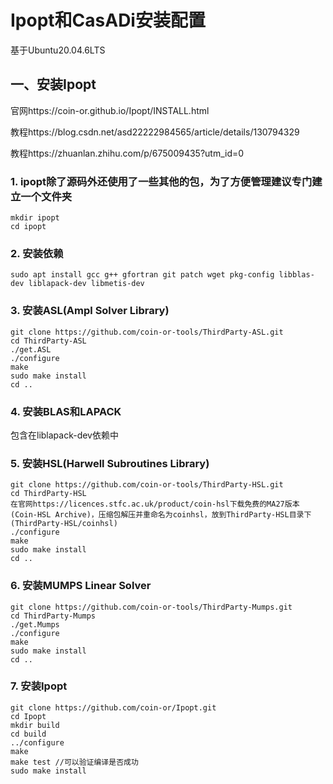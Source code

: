 # Ipopt和CasADi安装配置

基于Ubuntu20.04.6LTS

## 一、安装Ipopt

官网https://coin-or.github.io/Ipopt/INSTALL.html

教程https://blog.csdn.net/asd22222984565/article/details/130794329

教程https://zhuanlan.zhihu.com/p/675009435?utm_id=0

### 1. ipopt除了源码外还使用了一些其他的包，为了方便管理建议专门建立一个文件夹

```
mkdir ipopt
cd ipopt
```

### 2. 安装依赖

```
sudo apt install gcc g++ gfortran git patch wget pkg-config libblas-dev liblapack-dev libmetis-dev
```

### 3. 安装ASL(Ampl Solver Library)

```
git clone https://github.com/coin-or-tools/ThirdParty-ASL.git
cd ThirdParty-ASL
./get.ASL
./configure
make
sudo make install
cd ..
```

### 4. 安装BLAS和LAPACK

包含在liblapack-dev依赖中

### 5. 安装HSL(Harwell Subroutines Library)

```
git clone https://github.com/coin-or-tools/ThirdParty-HSL.git
cd ThirdParty-HSL
在官网https://licences.stfc.ac.uk/product/coin-hsl下载免费的MA27版本(Coin-HSL Archive)，压缩包解压并重命名为coinhsl，放到ThirdParty-HSL目录下(ThirdParty-HSL/coinhsl)
./configure
make
sudo make install
cd ..
```

### 6. 安装MUMPS Linear Solver 

```
git clone https://github.com/coin-or-tools/ThirdParty-Mumps.git
cd ThirdParty-Mumps
./get.Mumps
./configure
make
sudo make install
cd ..
```

### 7. 安装Ipopt

```
git clone https://github.com/coin-or/Ipopt.git
cd Ipopt
mkdir build
cd build
../configure
make 
make test //可以验证编译是否成功
sudo make install
```

